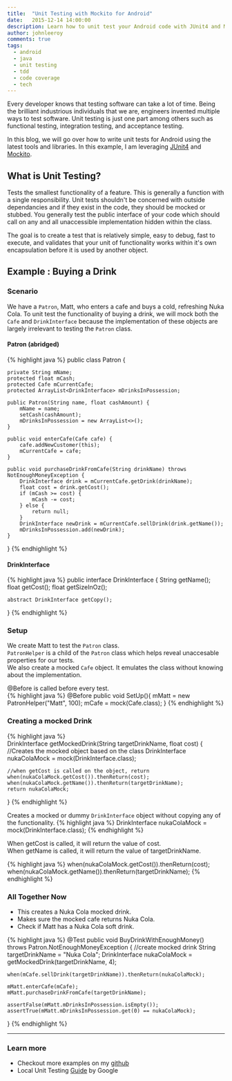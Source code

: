 ```yaml
---
title:  "Unit Testing with Mockito for Android"
date:   2015-12-14 14:00:00
description: Learn how to unit test your Android code with JUnit4 and Mockito
author: johnleeroy
comments: true
tags:
  - android
  - java
  - unit testing
  - tdd
  - code coverage
  - tech
---
```

Every developer knows that testing software can take a lot of time.  Being the brilliant industrious individuals that we are, engineers invented multiple ways to test software.  Unit testing is just one part among others such as functional testing, integration testing, and acceptance testing.

In this blog, we will go over how to write unit tests for Android using the latest tools and libraries.  In this example, I am leveraging [JUnit4](http://junit.org/) and [Mockito](http://mockito.org/).  

## What is Unit Testing?
Tests the smallest functionality of a feature.  This is generally a function with a single responsibility.  Unit tests shouldn't be concerned with outside dependancies and if they exist in the code, they should be mocked or stubbed.  You generally test the public interface of your code which should call on any and all unaccessible implementation hidden within the class.

The goal is to create a test that is relatively simple, easy to debug, fast to execute, and validates that your unit of functionality works within it's own encapsulation before it is used by another object.

## Example : Buying a Drink

### Scenario
We have a `Patron`, Matt, who enters a cafe and buys a cold, refreshing Nuka Cola.  To unit test the functionality of buying a drink, we will mock both the `Cafe` and `DrinkInterface` because the implementation of these objects are largely irrelevant to testing the `Patron` class.  

#### Patron (abridged)
{% highlight java %}
public class Patron {

    private String mName;
    protected float mCash;
    protected Cafe mCurrentCafe;
    protected ArrayList<DrinkInterface> mDrinksInPossession;

    public Patron(String name, float cashAmount) {
        mName = name;
        setCash(cashAmount);
        mDrinksInPossession = new ArrayList<>();
    }

    public void enterCafe(Cafe cafe) {
        cafe.addNewCustomer(this);
        mCurrentCafe = cafe;
    }

    public void purchaseDrinkFromCafe(String drinkName) throws NotEnoughMoneyException {
        DrinkInterface drink = mCurrentCafe.getDrink(drinkName);
        float cost = drink.getCost();
        if (mCash >= cost) {
            mCash -= cost;
        } else {
            return null;
        }
        DrinkInterface newDrink = mCurrentCafe.sellDrink(drink.getName());
        mDrinksInPossession.add(newDrink);
    }
}
{% endhighlight %}

#### DrinkInterface

{% highlight java %}
public interface DrinkInterface {
    String getName();
    float getCost();
    float getSizeInOz();

    abstract DrinkInterface getCopy();
}
{% endhighlight %}

### Setup
We create Matt to test the `Patron` class.  
`PatronHelper` is a child of the `Patron` class which helps reveal unaccesable properties for our tests.  
We also create a mocked `Cafe` object.  It emulates the class without knowing about the implementation.

@Before is called before every test.  
{% highlight java %}
@Before
public void SetUp(){
    mMatt = new PatronHelper("Matt", 100);
    mCafe = mock(Cafe.class);
}
{% endhighlight %}

### Creating a mocked Drink
{% highlight java %}  
DrinkInterface getMockedDrink(String targetDrinkName, float cost) {
    //Creates the mocked object based on the class
    DrinkInterface nukaColaMock = mock(DrinkInterface.class);

    //when getCost is called on the object, return
    when(nukaColaMock.getCost()).thenReturn(cost);
    when(nukaColaMock.getName()).thenReturn(targetDrinkName);
    return nukaColaMock;
}
{% endhighlight %}

Creates a mocked or dummy `DrinkInterface` object without copying any of the functionality.
{% highlight java %}
DrinkInterface nukaColaMock = mock(DrinkInterface.class);
{% endhighlight %}

When getCost is called, it will return the value of cost.  
When getName is called, it will return the value of targetDrinkName.

{% highlight java %}
when(nukaColaMock.getCost()).thenReturn(cost);
when(nukaColaMock.getName()).thenReturn(targetDrinkName);
{% endhighlight %}


### All Together Now

- This creates a Nuka Cola mocked drink.  
- Makes sure the mocked cafe returns Nuka Cola.  
- Check if Matt has a Nuka Cola soft drink.

{% highlight java %}
@Test
public void BuyDrinkWithEnoughMoney() throws Patron.NotEnoughMoneyException {
    //create mocked drink
    String targetDrinkName = "Nuka Cola";
    DrinkInterface nukaColaMock = getMockedDrink(targetDrinkName, 4);

    when(mCafe.sellDrink(targetDrinkName)).thenReturn(nukaColaMock);

    mMatt.enterCafe(mCafe);
    mMatt.purchaseDrinkFromCafe(targetDrinkName);

    assertFalse(mMatt.mDrinksInPossession.isEmpty());
    assertTrue(mMatt.mDrinksInPossession.get(0) == nukaColaMock);
}
{% endhighlight %}

---

### Learn more

- Checkout more examples on my [github](https://github.com/JohnLeeroy/AndroidUnitTestExamples)  
- Local Unit Testing [Guide](http://developer.android.com/training/testing/unit-testing/local-unit-tests.html) by Google
